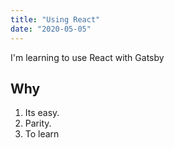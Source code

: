 ```yaml
---
title: "Using React"
date: "2020-05-05"
---
```


I'm learning to use React with Gatsby

## Why

1. Its easy.
2. Parity.
3. To learn
